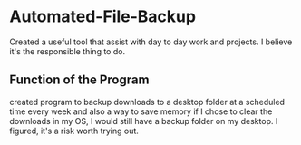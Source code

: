 # Automated-File-Backup
Created a useful tool that assist with day to day work and projects. I believe it's the responsible thing to do.

## Function of the Program
created program to backup downloads to a desktop folder at a scheduled time every week
and also a way to save memory if I chose to clear the downloads in my OS, I would still have
a backup folder on my desktop. I figured, it's a risk worth trying out.